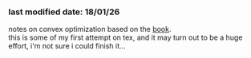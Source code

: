 ### last modified date: 18/01/26

notes on convex optimization based on the [book](https://web.stanford.edu/~boyd/cvxbook/bv_cvxbook.pdf).
<br>
this is some of my first attempt on tex, and it may turn out to be a huge effort, i'm not sure i could finish it... 
